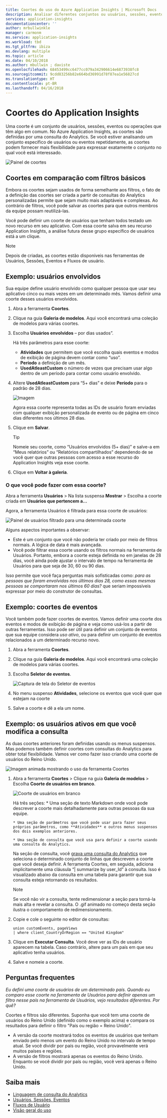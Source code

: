 ```yaml
---
title: Coortes do uso do Azure Application Insights | Microsoft Docs
description: Analisar diferentes conjuntos ou usuários, sessões, eventos ou operações que tenham algo em comum
services: application-insights
documentationcenter: ''
author: mrbullwinkle
manager: carmonm
ms.service: application-insights
ms.workload: tbd
ms.tgt_pltfrm: ibiza
ms.devlang: multiple
ms.topic: article
ms.date: 04/10/2018
ms.author: mbullwin ; daviste
ms.openlocfilehash: 68453499cc6477cc079a342906614e6873938fc8
ms.sourcegitcommit: 9cdd83256b82e664bd36991d78f87ea1e56827cd
ms.translationtype: HT
ms.contentlocale: pt-BR
ms.lasthandoff: 04/16/2018
---
```

# <a name="application-insights-cohorts"></a>Coortes do Application Insights

Uma coorte é um conjunto de usuários, sessões, eventos ou operações que têm algo em comum. No Azure Application Insights, as coortes são definidas por uma consulta do Analytics. Se você estiver analisando um conjunto específico de usuários ou eventos repetidamente, as coortes podem fornecer mais flexibilidade para expressar exatamente o conjunto no qual você está interessado.

![Painel de coortes](.\media\app-insights-usage-cohorts\001.png)

## <a name="cohorts-versus-basic-filters"></a>Coortes em comparação com filtros básicos

Embora os coortes sejam usados de forma semelhante aos filtros, o fato de a definição das coortes ser criada a partir de consultas do Analytics personalizadas permite que sejam muito mais adaptáveis e complexas. Ao contrário de filtros, você pode salvar as coortes para que outros membros da equipe possam reutilizá-las.

Você pode definir um coorte de usuários que tenham todos testado um novo recurso em seu aplicativo. Com essa coorte salva em seu recurso Application Insights, a análise futura desse grupo específico de usuários está a um clique.

> [!NOTE]
> Depois de criadas, as coortes estão disponíveis nas ferramentas de Usuários, Sessões, Eventos e Fluxos de usuário.

## <a name="example-engaged-users"></a>Exemplo: usuários envolvidos

Sua equipe define usuário envolvido como qualquer pessoa que usar seu aplicativo cinco ou mais vezes em um determinado mês. Vamos definir uma coorte desses usuários envolvidos.

1. Abra a ferramenta **Coortes**.

2. Clique na guia **Galeria de modelos**. Aqui você encontrará uma coleção de modelos para várias coortes.

3. Escolha **Usuários envolvidos** – por dias usados”.

    Há três parâmetros para esse coorte:
      * **Atividades** que permitem que você escolha quais eventos e modos de exibição de página devem contar como “uso”.
      * **Período** a definição de um mês.
      * **UsedAtleastCustom** o número de vezes que precisam usar algo dentro de um período para contar como usuário envolvido.

4. Altere **UsedAtleastCustom** para “5+ dias” e deixe **Período** para o padrão de 28 dias.

    ![Imagem](.\media\app-insights-usage-cohorts\003.png)

    Agora essa coorte representa todas as IDs de usuário foram enviadas com qualquer exibição personalizada de evento ou de página em cinco dias diferentes nos últimos 28 dias.

5. Clique em **Salvar**.

   > [!TIP]
   >  Nomeie seu coorte, como “Usuários envolvidos (5+ dias)” e salve-a em “Meus relatórios” ou “Relatórios compartilhados” dependendo de se você quer que outras pessoas com acesso a esse recurso do Application Insights veja esse coorte.

6. Clique em **Voltar à galeria**.

### <a name="what-can-you-do-with-this-cohort"></a>O que você pode fazer com essa coorte?

Abra a ferramenta **Usuários** > Na lista suspensa **Mostrar** > Escolha a coorte criada em **Usuários que pertencem a...**

Agora, a ferramenta Usuários é filtrada para essa coorte de usuários:

![Painel de usuários filtrado para uma determinada coorte](.\media\app-insights-usage-cohorts\004.png)

Alguns aspectos importantes a observar:
   * Este é um conjunto que você não poderia ter criado por meio de filtros normais. A lógica de data é mais avançada.
   * Você pode filtrar essa coorte usando os filtros normais na ferramenta de Usuários. Portanto, embora a coorte esteja definida no em janelas de 28 dias, você ainda pode ajustar o intervalo de tempo na ferramenta de Usuários para que seja de 30, 60 ou 90 dias. 

Isso permite que você faça perguntas mais sofisticadas como: _para as pessoas que foram envolvidas nos últimos dias 28, como essas mesmas pessoas se comportaram nos últimos 60 dias?_ que seriam impossíveis expressar por meio do construtor de consultas.

## <a name="example-events-cohort"></a>Exemplo: coortes de eventos

Você também pode fazer coortes de eventos. Vamos definir uma coorte dos eventos e modos de exibição de página e veja como usá-los a partir de outras ferramentas. Isso pode ser útil para definir um conjunto de eventos que sua equipe considera _uso ativo_, ou para definir um conjunto de eventos relacionados a um determinado recurso novo.

1. Abra a ferramenta **Coortes**.

2. Clique na guia **Galeria de modelos**. Aqui você encontrará uma coleção de modelos para várias coortes.

3. Escolha **Seletor de eventos**.

    ![Captura de tela do Seletor de eventos](.\media\app-insights-usage-cohorts\006.png)

4. No menu suspenso **Atividades**, selecione os eventos que você quer que estejam na coorte

5. Salve a coorte e dê a ela um nome.

## <a name="example-active-users-where-you-modify-query"></a>Exemplo: os usuários ativos em que você modifica a consulta

As duas coortes anteriores foram definidas usando os menus suspensos. Mas podemos também definir coortes com consultas do Analytics para obter total flexibilidade. Vamos ver como fazer isso criando uma coorte de usuários do Reino Unido.

![Imagem animada mostrando o uso da ferramenta Coortes](.\media\app-insights-usage-cohorts\cohorts0001.gif)

1. Abra a ferramenta **Coortes** > Clique na guia **Galeria de modelos** > Escolha **Coorte de usuários em branco**.

    ![Coorte de usuários em branco](.\media\app-insights-usage-cohorts\001.png)

    Há três seções:
       * Uma seção de texto Markdown onde você pode descrever a coorte mais detalhadamente para outras pessoas da sua equipe.

       * Uma seção de parâmetros que você pode usar para fazer seus próprios parâmetros, como **Atividades** e outros menus suspensos dos dois exemplos anteriores.

       * Uma seção de consulta que você usa para definir a coorte usando uma consulta do Analytics.

    Na seção de consulta, você [grava uma consulta do Analytics](https://docs.loganalytics.io/index) que seleciona o determinado conjunto de linhas que descrevem a coorte que você deseja definir. A ferramenta Coortes, em seguida, adiciona implicitamente uma cláusula “| summarize by user_Id” à consulta. Isso é visualizado abaixo da consulta em uma tabela para garantir que sua consulta esteja retornando os resultados.

    > [!NOTE]
    > Se você não vir a consulta, tente redimensionar a seção para torná-la mais alta e revelar a consulta. O .gif animado no começo desta seção ilustra o comportamento de redimensionamento.

2. Copie e cole o seguinte no editor de consultas:

    ```KQL
    union customEvents, pageViews
    | where client_CountryOrRegion == "United Kingdom"
    ```

3. Clique em **Executar Consulta**. Você deve ver as IDs de usuário aparecem na tabela. Caso contrário, altere para um país em que seu aplicativo tenha usuários.

4. Salve e nomeie a coorte.

## <a name="frequently-asked-questions"></a>Perguntas frequentes

_Eu defini uma coorte de usuários de um determinado país. Quando eu comparo esse coorte na ferramenta de Usuários para definir apenas um filtro nesse país na ferramenta de Usuários, vejo resultados diferentes. Por quê?_

Coortes e filtros são diferentes. Suponha que você tem uma coorte de usuários do Reino Unido (definido como o exemplo acima) e compara os resultados para definir o filtro "País ou região = Reino Unido".

* A versão da coorte mostrará todos os eventos de usuários que tenham enviado pelo menos um evento do Reino Unido no intervalo de tempo atual. Se você dividir por país ou região, você provavelmente verá muitos países e regiões.
* A versão de filtros mostrará apenas os eventos do Reino Unido. Enquanto se você dividir por país ou região, você verá apenas o Reino Unido.

## <a name="learn-more"></a>Saiba mais
- [Linguagem de consulta do Analytics](https://go.microsoft.com/fwlink/?linkid=856587)
- [Usuários, Sessões, Eventos](app-insights-usage-segmentation.md)
- [Fluxos de Usuário](app-insights-usage-flows.md)
- [Visão geral do uso](app-insights-usage-overview.md)